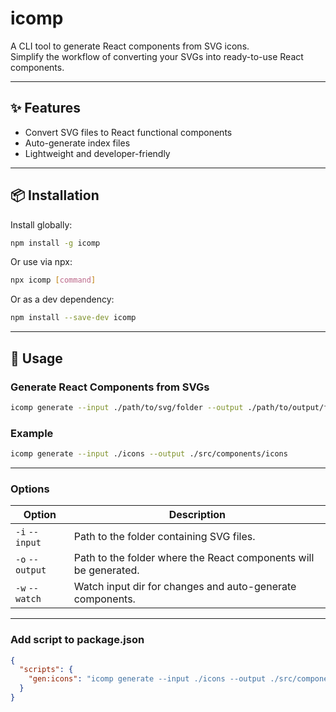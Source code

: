 # icomp

A CLI tool to generate React components from SVG icons.  
Simplify the workflow of converting your SVGs into ready-to-use React components.

---

## ✨ Features
- Convert SVG files to React functional components
- Auto-generate index files
- Lightweight and developer-friendly

---

## 📦 Installation

Install globally:

```bash
npm install -g icomp
```
Or use via npx:
```bash
npx icomp [command]
```
Or as a dev dependency:
```bash
npm install --save-dev icomp
```

---

## 🚀 Usage

### Generate React Components from SVGs
```bash
icomp generate --input ./path/to/svg/folder --output ./path/to/output/folder
```
### Example
```bash
icomp generate --input ./icons --output ./src/components/icons
```

---

### Options
| Option          | Description                                                      |
|-----------------|------------------------------------------------------------------|
| `-i` `--input`  | Path to the folder containing SVG files.                         |
| `-o` `--output` | Path to the folder where the React components will be generated. |
| `-w` `--watch`  | Watch input dir for changes and auto-generate components.        |


---

### Add script to package.json
```json
{
  "scripts": {
    "gen:icons": "icomp generate --input ./icons --output ./src/components/icons"
  }
}
```